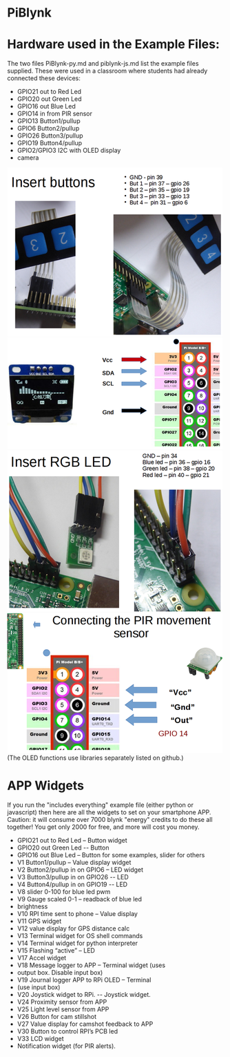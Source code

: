 # PiBlynk

# Hardware used in the Example Files:

The two files PiBlynk-py.md and piblynk-js.md list the example files supplied. These were used in a classroom where students had already connected these devices:

* GPIO21   out to Red Led
* GPIO20   out Green Led
* GPIO16   out Blue Led
* GPIO14   in from PIR sensor
* GPIO13     Button1/pullup
* GPIO6     Button2/pullup
* GPIO26    Button3/pullup
* GPIO19     Button4/pullup
* GPIO2/GPIO3 I2C with OLED display
* camera

![](images/but_inst.png)
![](images/oled_inst.png)
![](images/led_inst.png)
![](images/pir_inst.png)
(The OLED functions use libraries separately listed on github.)


# APP Widgets

If you run the "includes everything" example file (either python or javascript) then here are all the widgets to set on your smartphone APP. Caution: it will consume over 7000 blynk "energy" credits to do these all together! You get only 2000 for free, and more will cost you money.



- GPIO21 out to Red Led – Button widget
- GPIO20 out Green Led -- Button
- GPIO16 out Blue Led – Button for some examples, slider for others
- V1 Button1/pullup – Value display widget
- V2 Button2/pullup in on GPIO6 – LED widget
- V3 Button3/pullup in on GPIO26 -- LED
- V4 Button4/pullup in on GPIO19 -- LED
- V8 slider 0-100 for blue led pwm
- V9 Gauge scaled 0-1 – readback of blue led
- brightness
- V10 RPI time sent to phone – Value display
- V11 GPS widget
- V12 value display for GPS distance calc
- V13 Terminal widget for OS shell commands
- V14 Terminal widget for python interpreter
- V15 Flashing “active” – LED
- V17 Accel widget
- V18 Message logger to APP – Terminal widget (uses
- output box. Disable input box)
- V19 Journal logger APP to RPi OLED – Terminal
- (use input box)
- V20 Joystick widget to RPi. -- Joystick widget.
- V24 Proximity sensor from APP
- V25 Light level sensor from APP
- V26 Button for cam stillshot
- V27 Value display for camshot feedback to APP
- V30 Button to control RPI’s PCB led
- V33 LCD widget
- Notification widget (for PIR alerts).


